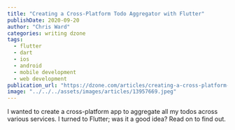 ```yaml
---
title: "Creating a Cross-Platform Todo Aggregator with Flutter"
publishDate: 2020-09-20
author: "Chris Ward"
categories: writing dzone
tags:
  - flutter
  - dart
  - ios
  - android
  - mobile development
  - web development
publication_url: "https://dzone.com/articles/creating-a-cross-platform-todo-aggregator-with-flu"
image: "../../../assets/images/articles/13957669.jpeg"
---
```


I wanted to create a cross-platform app to aggregate all my todos across various services. I turned to Flutter; was it a good idea? Read on to find out.

